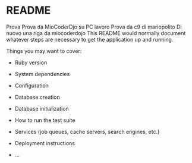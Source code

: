 # README
Prova
Prova da MioCoderDjo su PC lavoro
Prova da c9 di mariopolito
Di nuovo una riga da miocoderdojo
This README would normally document whatever steps are necessary to get the
application up and running.

Things you may want to cover:

* Ruby version

* System dependencies

* Configuration

* Database creation

* Database initialization

* How to run the test suite

* Services (job queues, cache servers, search engines, etc.)

* Deployment instructions

* ...
